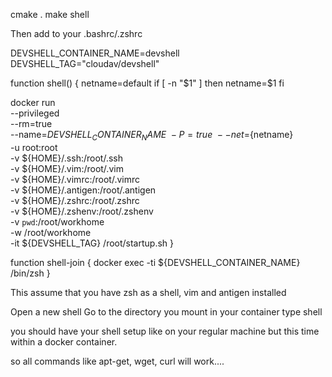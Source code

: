 

cmake .
make shell

Then add to your .bashrc/.zshrc

DEVSHELL_CONTAINER_NAME=devshell
DEVSHELL_TAG="cloudav/devshell"

function shell() {
  netname=default
  if [ -n "$1" ]
  then
    netname=$1
  fi

  docker run \
    --privileged \
    --rm=true \
    --name=${DEVSHELL_CONTAINER_NAME} \
    -P=true \
    --net=${netname} \
    -u root:root \
    -v ${HOME}/.ssh:/root/.ssh \
    -v ${HOME}/.vim:/root/.vim \
    -v ${HOME}/.vimrc:/root/.vimrc \
    -v ${HOME}/.antigen:/root/.antigen \
    -v ${HOME}/.zshrc:/root/.zshrc \
    -v ${HOME}/.zshenv:/root/.zshenv \
    -v `pwd`:/root/workhome \
    -w /root/workhome \
    -it ${DEVSHELL_TAG} /root/startup.sh
}


function shell-join {
  docker exec -ti ${DEVSHELL_CONTAINER_NAME} /bin/zsh
}


This assume that you have zsh as a shell,
vim and antigen installed


Open a new shell
Go to the directory you mount in your container
type 
shell

you should have your shell setup like on your regular machine but this time within a docker container.

so all commands like apt-get, wget, curl will work....